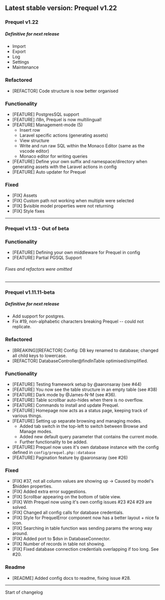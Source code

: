 ## Latest stable version: Prequel v1.22

### Prequel v1.22

##### Definitive for next release
 -  Import
 -  Export
 -  Log
 -  Settings
 -  Maintenance 

### Refactored
- [REFACTOR] Code structure is now better organised

### Functionality
- [FEATURE] PostgresSQL support 
- [FEATURE] i18n, Prequel is now multilingual! 
- [FEATURE] Management-mode (5)
    - Insert row
    - Laravel specific actions (generating assets)
    - View structure
    - Write and run raw SQL within the Monaco Editor (same as the vscode editor)
    - Monaco editor for writing queries
- [FEATURE] Define your own suffix and namespace/directory when generating assets with the Laravel actions in config
- [FEATURE] Auto updater for Prequel

### Fixed
- [FIX] Assets 
- [FIX] Custom path not working when multiple were selected
- [FIX] $visible model properties were not returning 
- [FIX] Style fixes

___

### Prequel v1.13  - Out of beta

### Functionality
- [FEATURE] Defining your own middleware for Prequel in config
- [FEATURE] Partial PGSQL Support

###### Fixes and refactors were omitted
___

### Prequel v1.11.11-beta

##### Definitive for next release
- Add support for postgres.
- Fix #19, non-alphabetic characters breaking Prequel -- could not replicate. 

### Refactored
- [BREAKING][REFACTOR] Config: DB key renamed to database; changed all child keys to lowercase.
- [REFACTOR] DatabaseController@findInTable optimised/simplified. 

### Functionality
- [FEATURE] Testing framework setup by @aaronsaray (see #44)
- [FEATURE] You now see the table structure in an empty table (see #38)
- [FEATURE] Dark mode by @James-N-M (see #36).
- [FEATURE] Table scrollbar auto-hides when there is no overflow.
- [FEATURE] Commands to install and update Prequel.
- [FEATURE] Homepage now acts as a status page, keeping track of various things.
- [FEATURE] Setting up separate browsing and managing modes. 
    - Added tab switch in the top-left to switch between Browse and Manage modes.
    - Added new default query parameter that contains the current mode.
    - Further functionality to be added.
- [FEATURE] Prequel now uses it's own database instance with the config defined in `config/prequel.php::database`
- [FEATURE] Pagination feature by @aaronsaray (see #26)

### Fixed
- [FIX] #37, not all column values are showing up -> Caused by model's $hidden properties.
- [FIX] Added extra error suggestions.
- [FIX] Scrollbar appearing on the bottom of table view.
- [FIX] With Prequel now using it's own config issues #23 #24 #29 are solved.
- [FIX] Changed all config calls for database credentials. 
- [FIX] Style for PrequelError component now has a better layout + nice fa icon.
- [FIX] Searching in table function was sending params the wrong way around.
- [FIX] Added port to $dsn in DatabaseConnector.
- [FIX] Number of records in table not showing.
- [FIX] Fixed database connection credentials overlapping if too long. See #20.

### Readme
- [README] Added config docs to readme, fixing issue #28. 

___

Start of changelog
